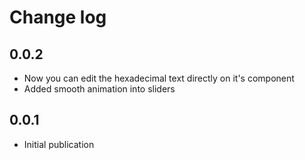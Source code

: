 # Change log

## 0.0.2

- Now you can edit the hexadecimal text directly on it's component
- Added smooth animation into sliders

## 0.0.1

- Initial publication
